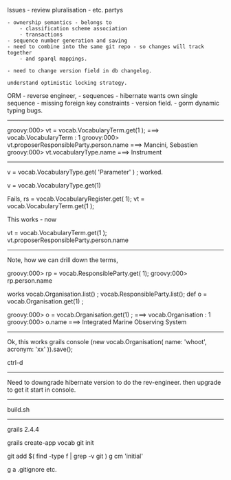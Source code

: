 
Issues
	- review pluralisation - etc. partys

	- ownership semantics - belongs to 
		- classification scheme association
		- transactions
	- sequence number generation and saving
	- need to combine into the same git repo - so changes will track together  
		- and sparql mappings.

	- need to change version field in db changelog. 

	understand optimistic locking strategy.

ORM - reverse engineer,
	- sequences - hibernate wants own single sequence
	- missing foreign key constraints
	- version field. 
	- gorm dynamic typing bugs.

-----

groovy:000> vt = vocab.VocabularyTerm.get(1 );
===> vocab.VocabularyTerm : 1
groovy:000> vt.proposerResponsibleParty.person.name
===> Mancini, Sebastien
groovy:000> vt.vocabularyType.name
===> Instrument

-------

v = vocab.VocabularyType.get( 'Parameter' ) ;
worked.


v = vocab.VocabularyType.get(1)

Fails,
rs = vocab.VocabularyRegister.get( 1);
vt = vocab.VocabularyTerm.get(1 );

This works - now

vt = vocab.VocabularyTerm.get(1 );
vt.proposerResponsibleParty.person.name

----
Note, how we can drill down the terms,

groovy:000> rp = vocab.ResponsibleParty.get( 1); 
groovy:000> rp.person.name




works
vocab.Organisation.list() ;
vocab.ResponsibleParty.list();
def o = vocab.Organisation.get(1) ;

groovy:000> o = vocab.Organisation.get(1) ;
===> vocab.Organisation : 1
groovy:000> o.name
===> Integrated Marine Observing System




-------
Ok, this works
grails console
(new vocab.Organisation(  name: 'whoot', acronym: 'xx' )).save();

ctrl-d

-------
Need to downgrade hibernate version to do the rev-engineer.
then upgrade to get it start in console.

-------

build.sh

----
grails 2.4.4

grails create-app vocab
git init

git add $( find -type f | grep -v git  )
g cm 'initial'

g a .gitignore
etc.



